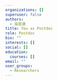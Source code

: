 ```yaml
---
organizations: []
superuser: false
authors:
  - 吳恩達
title: You as Postdoc
role: Postdoc
bio: ""
interests: []
social: []
education:
  courses: []
email: ""
user_groups:
  - Researchers
---
```

